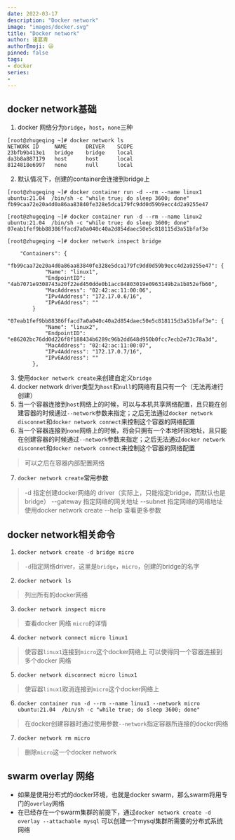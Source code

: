 ```yaml
---
date: 2022-03-17
description: "Docker network"
image: "images/docker.svg"
title: "Docker network"
author: 诸葛青
authorEmoji: 😃
pinned: false
tags:
- docker
series:
- 
---
```


## docker network基础
1. docker 网络分为`bridge`，`host`，`none`三种
```
[root@zhugeqing ~]# docker network ls
NETWORK ID     NAME      DRIVER    SCOPE
23bfb9b413e1   bridge    bridge    local
da3b8a887179   host      host      local
8124818e6997   none      null      local
```
2. 默认情况下，创建的container会连接到bridge上
```
[root@zhugeqing ~]# docker container run -d --rm --name linux1 ubuntu:21.04  /bin/sh -c "while true; do sleep 3600; done"
fb99caa72e20a4d0a86aa83840fe328e5dca179fc9dd0d59b9ecc4d2a9255e47

[root@zhugeqing ~]# docker container run -d --rm --name linux2 ubuntu:21.04  /bin/sh -c "while true; do sleep 3600; done"
07eab1fef9bb88386ffacd7a0a040c40a2d854daec50e5c818115d3a51bfaf3e

[root@zhugeqing ~]# docker network inspect bridge 

    "Containers": {
        "fb99caa72e20a4d0a86aa83840fe328e5dca179fc9dd0d59b9ecc4d2a9255e47": {
            "Name": "linux1",
            "EndpointID": "4ab7071e9308743a20f22ed450dde0b1acc84803019e0963149b2a1b852efb60",
            "MacAddress": "02:42:ac:11:00:06",
            "IPv4Address": "172.17.0.6/16",
            "IPv6Address": ""
        }
        "07eab1fef9bb88386ffacd7a0a040c40a2d854daec50e5c818115d3a51bfaf3e": {
            "Name": "linux2",
            "EndpointID": "e86202bc76dd0d226f8f188434b6289c96b2dd648d950b0fcc7ecb2e73c78a3d",
            "MacAddress": "02:42:ac:11:00:07",
            "IPv4Address": "172.17.0.7/16",
            "IPv6Address": ""
        },
```
3. 使用`docker network create`来创建自定义`bridge`
4. docker network driver类型为`host`和`null`的网络有且只有一个（无法再进行创建）
5. 当一个容器连接到`host`网络上的时候，可以与本机共享网络配置，且只能在创建容器的时候通过`--network`参数来指定；之后无法通过`docker network disconnet`和`docker network connect`来控制这个容器的网络配置
6. 当一个容器连接到`none`网络上的时候，将会只拥有一个本地环回地址，且只能在创建容器的时候通过`--network`参数来指定；之后无法通过`docker network disconnet`和`docker network connect`来控制这个容器的网络配置
> 可以之后在容器内部配置网络
7. `docker network create`常用参数
> -d 指定创建docker网络的 driver（实际上，只能指定bridge，而默认也是bridge）
> --gateway 指定网络的网关地址
> --subnet 指定网络的网络地址
> 使用docker network create --help 查看更多参数
## docker network相关命令
1. `docker network create -d bridge micro`
> `-d`指定网络driver，这里是`bridge`，`micro`，创建的bridge的名字
2. `docker network ls`
> 列出所有的docker网络
3. `docker network inspect micro`
> 查看docker 网络 `micro`的详情
4. `docker network connect micro linux1`
> 使容器`linux1`连接到`micro`这个docker网络上
> 可以使得同一个容器连接到多个docker 网络
5. `docker network disconnect micro linux1`
> 使容器`linux1`取消连接到`micro`这个docker网络上
6. `docker container run -d --rm --name linux1 --network micro ubuntu:21.04  /bin/sh -c "while true; do sleep 3600; done"`
> 在docker创建容器时通过使用参数`--network`指定容器所连接的docker网络
7. `docker network rm micro`
> 删除`micro`这一个docker network

## swarm overlay 网络
* 如果是使用分布式的docker环境，也就是docker swarm，那么swarm将用专门的`overlay`网络
* 在已经存在一个swarm集群的前提下，通过`docker network create -d overlay --attachable mysql` 可以创建一个mysql集群所需要的分布式系统网络